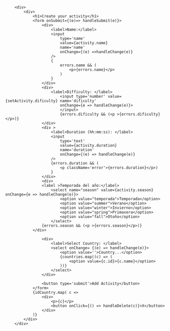         <div>
            <div>
                <h1>Create your activity</h1>
                <form onSubmit={(e)=> handleSubmit(e)}>
                    <div>
                        <label>Name:</label>
                        <input
                            type='name'
                            value={activity.name}
                            name='name'
                            onChange={(e) =>handleChange(e)}
                        />
                        {
                            errors.name && (
                                <p>{errors.name}</p>
                            )
                        }
                    </div>
                    <div>
                        <label>Difficulty: </label>
                            <input type='number' value={setActivity.dificulty} name='dificulty'
                            onChange={e => handleChange(e)}>
                            </input>
                            {errors.dificulty && (<p >{errors.dificulty}</p>)}
                    </div>
                    <div >
                        <label>Duration (hh:mm:ss): </label>
                        <input
                            type='text'
                            value={activity.duration}
                            name='duration'
                            onChange={(e) => handleChange(e)}
                        />
                        {errors.duration && (
                            <p className='error'>{errors.duration}</p>)
                        }
                    </div>
                    <div>
                    <label >Temporada del año:</label>
                        <select name="season" value={activity.season} onChange={e => handleChange(e)}>
                            <option value="temporada">Temporada</option>
                            <option value="summer">Verano</option>
                            <option value="winter">Invierno</option>
                            <option value="spring">Primavera</option>
                            <option value="fall">Otoño</option>
                        </select>
                    {errors.season && (<p >{errors.season}</p>)}
                </div>

                    <div>
                        <label>Select Country: </label>
                        <select onChange= {(e) => handleChange(e)}>
                            <option value=''>Country...</option>
                            {countries.map((c) => (
                                <option value={c.id}>{c.name}</option>
                            ))}
                        </select>
                    </div>

                    <button type='submit'>Add Activity</button>
                </form>
                {idCountry.map( c => 
                    <div>
                        <p>{c}</p>
                        <button onClick={() => handleDelete(c)}>X</button>
                    </div>
                )}
            </div>
        </div>